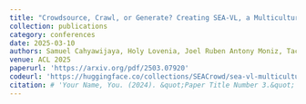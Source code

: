 ```yaml
---
title: "Crowdsource, Crawl, or Generate? Creating SEA-VL, a Multicultural Vision-Language Dataset for Southeast Asia"
collection: publications
category: conferences
date: 2025-03-10
authors: Samuel Cahyawijaya, Holy Lovenia, Joel Ruben Antony Moniz, Tack Hwa Wong, Mohammad Rifqi Farhansyah, Thant Thiri Maung, Frederikus Hudi, David Anugraha, and 84 other authors.
venue: ACL 2025
paperurl: 'https://arxiv.org/pdf/2503.07920'
codeurl: 'https://huggingface.co/collections/SEACrowd/sea-vl-multicultural-vl-dataset-for-southeast-asia-67cf223d0c341d4ba2b236e7s'
citation: # 'Your Name, You. (2024). &quot;Paper Title Number 3.&quot; <i>GitHub Journal of Bugs</i>. 1(3).'
---
```

